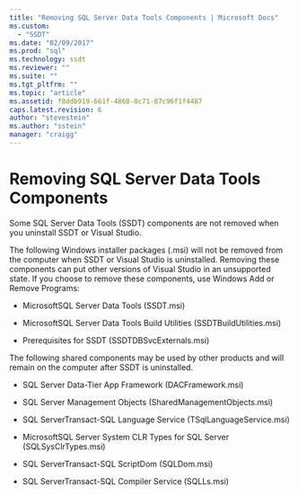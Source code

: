 ```yaml
---
title: "Removing SQL Server Data Tools Components | Microsoft Docs"
ms.custom: 
  - "SSDT"
ms.date: "02/09/2017"
ms.prod: "sql"
ms.technology: ssdt
ms.reviewer: ""
ms.suite: ""
ms.tgt_pltfrm: ""
ms.topic: "article"
ms.assetid: f8ddb919-661f-4868-8c71-87c96f1f4487
caps.latest.revision: 6
author: "stevestein"
ms.author: "sstein"
manager: "craigg"
---
```

# Removing SQL Server Data Tools Components
Some SQL Server Data Tools (SSDT) components are not removed when you uninstall SSDT or Visual Studio.  
  
The following Windows installer packages (.msi) will not be removed from the computer when SSDT or Visual Studio is uninstalled. Removing these components can put other versions of Visual Studio in an unsupported state. If you choose to remove these components, use Windows Add or Remove Programs:  
  
-   MicrosoftSQL Server Data Tools (SSDT.msi)  
  
-   MicrosoftSQL Server Data Tools Build Utilities (SSDTBuildUtilities.msi)  
  
-   Prerequisites for SSDT (SSDTDBSvcExternals.msi)  
  
The following shared components may be used by other products and will remain on the computer after SSDT is uninstalled.  
  
-   SQL Server Data-Tier App Framework (DACFramework.msi)  
  
-   SQL Server Management Objects (SharedManagementObjects.msi)  
  
-   SQL ServerTransact\-SQL Language Service (TSqlLanguageService.msi)  
  
-   MicrosoftSQL Server System CLR Types for SQL Server (SQLSysClrTypes.msi)  
  
-   SQL ServerTransact\-SQL ScriptDom (SQLDom.msi)  
  
-   SQL ServerTransact\-SQL Compiler Service (SQLLs.msi)  
  
